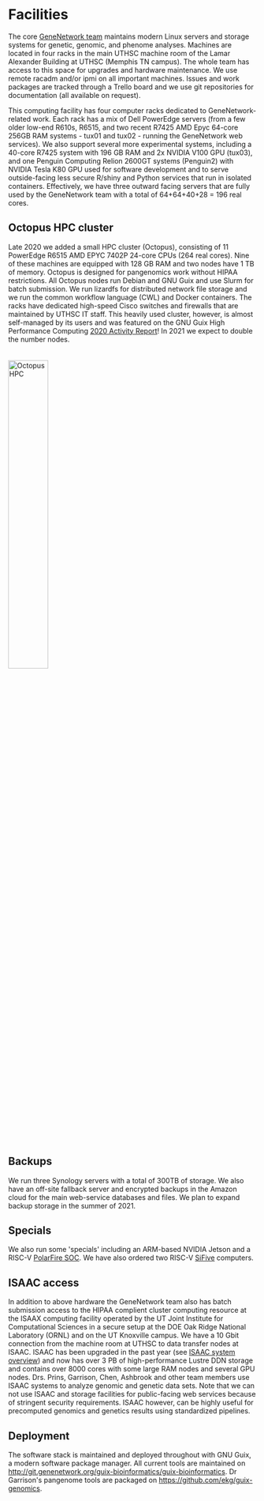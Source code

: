 # Facilities

The core [GeneNetwork team](https://github.com/genenetwork/) maintains
modern Linux servers and storage systems for genetic, genomic, and
phenome analyses. Machines are located in four racks in the main UTHSC
machine room of the Lamar Alexander Building at UTHSC (Memphis TN
campus). The whole team has access to this space for upgrades and
hardware maintenance. We use remote racadm and/or ipmi on all
important machines. Issues and work packages are tracked through a
Trello board and we use git repositories for documentation (all
available on request).

This computing facility has four computer racks dedicated to
GeneNetwork-related work. Each rack has a mix of Dell PowerEdge servers
(from a few older low-end R610s, R6515, and two recent R7425 AMD Epyc
64-core 256GB RAM systems - tux01 and tux02 - running the GeneNetwork
web services). We also support several more experimental systems,
including a 40-core R7425 system with 196 GB RAM and 2x NVIDIA V100 GPU
(tux03), and one Penguin Computing Relion 2600GT systems (Penguin2) with
NVIDIA Tesla K80 GPU used for software development and to serve
outside-facing less secure R/shiny and Python services that run in
isolated containers. Effectively, we have three outward facing servers
that are fully used by the GeneNetwork team with a total of 64+64+40+28
= 196 real cores.

## Octopus HPC cluster

Late 2020 we added a small HPC cluster (Octopus), consisting of 11
PowerEdge R6515 AMD EPYC 7402P 24-core CPUs (264 real cores). Nine of
these machines are equipped with 128 GB RAM and two nodes have 1 TB of
memory. Octopus is designed for pangenomics work without HIPAA
restrictions. All Octopus nodes run Debian and GNU Guix and use Slurm
for batch submission. We run lizardfs for distributed network file
storage and we run the common workflow language (CWL) and Docker
containers. The racks have dedicated high-speed Cisco switches and
firewalls that are maintained by UTHSC IT staff. This heavily used
cluster, however, is almost self-managed by its users and was featured
on the GNU Guix High Performance Computing [2020 Activity
Report](https://hpc.guix.info/blog/2021/02/guix-hpc-activity-report-2020/)!
In 2021 we expect to double the number nodes.

<img style="width: 40%; margin: 20px 0px;" alt="Octopus HPC" src="https://github.com/genenetwork/gn-docs/raw/master/general/help/octopus.jpg"/>

## Backups

We run three Synology servers with a total of 300TB of storage. We
also have an off-site fallback server and encrypted backups in the
Amazon cloud for the main web-service databases and files. We plan to
expand backup storage in the summer of 2021.

## Specials

We also run some 'specials' including an ARM-based NVIDIA Jetson and a
RISC-V [PolarFire
SOC](https://www.cnx-software.com/2020/07/20/polarfire-soc-icicle-64-bit-risc-v-and-fpga-development-board-runs-linux-or-freebsd/). We
have also ordered two RISC-V
[SiFive](https://www.sifive.com/blog/the-heart-of-risc-v-development-is-unmatched)
computers.

## ISAAC access

In addition to above hardware the GeneNetwork team also has batch
submission access to the HIPAA complient cluster computing resource at
the ISAAX computing facility operated by the UT Joint Institute for
Computational Sciences in a secure setup at the DOE Oak Ridge National
Laboratory (ORNL) and on the UT Knoxville campus. We have a 10 Gbit
connection from the machine room at UTHSC to data transfer nodes at
ISAAC.  ISAAC has been upgraded in the past year (see [ISAAC system
overview](http://www.nics.utk.edu/computing-resources/acf/acf-system-overview))
and now has over 3 PB of high-performance Lustre DDN storage and
contains over 8000 cores with some large RAM nodes and several GPU
nodes. Drs. Prins, Garrison, Chen, Ashbrook and other team members use
ISAAC systems to analyze genomic and genetic data sets. Note that we
can not use ISAAC and storage facilities for public-facing web
services because of stringent security requirements.  ISAAC however,
can be highly useful for precomputed genomics and genetics results
using standardized pipelines.

## Deployment

The software stack is maintained and deployed throughout with GNU Guix,
a modern software package manager. All current tools are maintained on
http://git.genenetwork.org/guix-bioinformatics/guix-bioinformatics. Dr
Garrison's pangenome tools are packaged on
https://github.com/ekg/guix-genomics.
